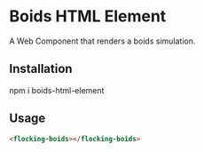 # Boids HTML Element

A Web Component that renders a boids simulation.

## Installation

npm i boids-html-element

## Usage

<!--
```
<custom-element-demo>
  <template>
    <link rel="import" href="my-element.html">
    <link rel="import" href="../other-element/other-element.html">
    <next-code-block></next-code-block>
  </template>
</custom-element-demo>
```
-->

```html
<flocking-boids></flocking-boids>
```
